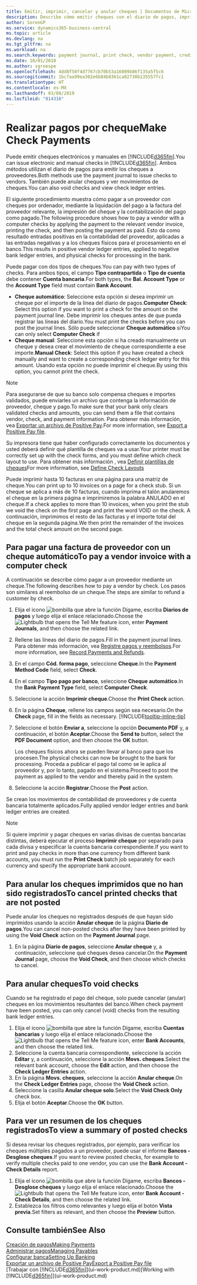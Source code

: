 ```yaml
---
title: Emitir, imprimir, cancelar y anular cheques | Documentos de Microsoft
description: Describe cómo emitir cheques con el diario de pagos, imprimir cheques y anular o ver movimientos de cheques en Business Central.
author: SorenGP
ms.service: dynamics365-business-central
ms.topic: article
ms.devlang: na
ms.tgt_pltfrm: na
ms.workload: na
ms.search.keywords: payment journal, print check, vendor payment, creditor, debt, balance due, AP
ms.date: 10/01/2018
ms.author: sgroespe
ms.openlocfilehash: 4dd8f50f4d7767cb70b53a16009b86f135a5f5c6
ms.sourcegitcommit: 1bcfaa99ea302e6b84b8361ca02730b135557fc1
ms.translationtype: HT
ms.contentlocale: es-MX
ms.lasthandoff: 03/08/2019
ms.locfileid: "814316"
---
```

# <a name="make-check-payments"></a><span data-ttu-id="d1907-103">Realizar pagos por cheque</span><span class="sxs-lookup"><span data-stu-id="d1907-103">Make Check Payments</span></span>
<span data-ttu-id="d1907-104">Puede emitir cheques electrónicos y manuales en [!INCLUDE[d365fin](includes/d365fin_md.md)].</span><span class="sxs-lookup"><span data-stu-id="d1907-104">You can issue electronic and manual checks in [!INCLUDE[d365fin](includes/d365fin_md.md)].</span></span> <span data-ttu-id="d1907-105">Ambos métodos utilizan el diario de pagos para emitir los cheques a proveedores.</span><span class="sxs-lookup"><span data-stu-id="d1907-105">Both methods use the payment journal to issue checks to vendors.</span></span> <span data-ttu-id="d1907-106">También puede anular cheques y ver movimientos de cheques.</span><span class="sxs-lookup"><span data-stu-id="d1907-106">You can also void checks and view check ledger entries.</span></span>

<span data-ttu-id="d1907-107">El siguiente procedimiento muestra cómo pagar a un proveedor con cheques por ordenador, mediante la liquidación del pago a la factura del proveedor relevante, la impresión del cheque y la contabilización del pago como pagado.</span><span class="sxs-lookup"><span data-stu-id="d1907-107">The following procedure shows how to pay a vendor with a computer checks by applying the payment to the relevant vendor invoice, printing the check, and then posting the payment as paid.</span></span> <span data-ttu-id="d1907-108">Esto da como resultado entradas positivas en la contabilidad del proveedor, aplicadas a las entradas negativas y a los cheques físicos para el procesamiento en el banco.</span><span class="sxs-lookup"><span data-stu-id="d1907-108">This results in positive vendor ledger entries, applied to negative bank ledger entries, and physical checks for processing in the bank.</span></span>

<span data-ttu-id="d1907-109">Puede pagar con dos tipos de cheques.</span><span class="sxs-lookup"><span data-stu-id="d1907-109">You can pay with two types of checks.</span></span> <span data-ttu-id="d1907-110">Para ambos tipos, el campo **Tipo contrapartida** o **Tipo de cuenta** debe contener **Cuenta bancaria**.</span><span class="sxs-lookup"><span data-stu-id="d1907-110">For both types, the **Bal. Account Type** or the **Account Type** field must contain **Bank Account**.</span></span>

- <span data-ttu-id="d1907-111">**Cheque automático**: Seleccione esta opción si desea imprimir un cheque por el importe de la línea del diario de pagos.</span><span class="sxs-lookup"><span data-stu-id="d1907-111">**Computer Check**: Select this option if you want to print a check for the amount on the payment journal line.</span></span> <span data-ttu-id="d1907-112">Debe imprimir los cheques antes de que pueda registrar las líneas del diario.</span><span class="sxs-lookup"><span data-stu-id="d1907-112">You must print the checks before you can post the journal lines.</span></span> <span data-ttu-id="d1907-113">Sólo puede seleccionar **Cheque automático** si</span><span class="sxs-lookup"><span data-stu-id="d1907-113">You can only select **Computer Check** if</span></span>
- <span data-ttu-id="d1907-114">**Cheque manual**: Seleccione esta opción si ha creado manualmente un cheque y desea crear el movimiento de cheque correspondiente a ese importe.</span><span class="sxs-lookup"><span data-stu-id="d1907-114">**Manual Check**: Select this option if you have created a check manually and want to create a corresponding check ledger entry for this amount.</span></span> <span data-ttu-id="d1907-115">Usando esta opción no puede imprimir el cheque.</span><span class="sxs-lookup"><span data-stu-id="d1907-115">By using this option, you cannot print the check.</span></span>

> [!NOTE]  
> <span data-ttu-id="d1907-116">Para asegurarse de que su banco solo compensa cheques e importes validados, puede enviarles un archivo que contenga la información de proveedor, cheque y pago.</span><span class="sxs-lookup"><span data-stu-id="d1907-116">To make sure that your bank only clears validated checks and amounts, you can send them a file that contains vendor, check, and payment information.</span></span> <span data-ttu-id="d1907-117">Para obtener más información, vea [Exportar un archivo de Positive Pay](finance-how-positive-pay.md).</span><span class="sxs-lookup"><span data-stu-id="d1907-117">For more information, see [Export a Positive Pay file](finance-how-positive-pay.md).</span></span>

<span data-ttu-id="d1907-118">Su impresora tiene que haber configurado correctamente los documentos y usted deberá definir qué plantilla de cheques va a usar.</span><span class="sxs-lookup"><span data-stu-id="d1907-118">Your printer must be correctly set up with the check forms, and you must define which check layout to use.</span></span> <span data-ttu-id="d1907-119">Para obtener más información , vea [Definir plantillas de cheques](finance-how-define-check-layouts.md)</span><span class="sxs-lookup"><span data-stu-id="d1907-119">For more information, see [Define Check Layouts](finance-how-define-check-layouts.md)</span></span>

<span data-ttu-id="d1907-120">Puede imprimir hasta 10 facturas en una página para una matriz de cheque.</span><span class="sxs-lookup"><span data-stu-id="d1907-120">You can print up to 10 invoices on a page for a check stub.</span></span> <span data-ttu-id="d1907-121">Si un cheque se aplica a más de 10 facturas, cuando imprima el talón anularemos el cheque en la primera página e imprimiremos la palabra ANULADO en el cheque.</span><span class="sxs-lookup"><span data-stu-id="d1907-121">If a check applies to more than 10 invoices, when you print the stub we void the check on the first page and print the word VOID on the check.</span></span> <span data-ttu-id="d1907-122">A continuación, imprimimos el resto de las facturas y el importe total del cheque en la segunda página.</span><span class="sxs-lookup"><span data-stu-id="d1907-122">We then print the remainder of the invoices and the total check amount on the second page.</span></span> 

## <a name="to-pay-a-vendor-invoice-with-a-computer-check"></a><span data-ttu-id="d1907-123">Para pagar una factura de proveedor con un cheque automático</span><span class="sxs-lookup"><span data-stu-id="d1907-123">To pay a vendor invoice with a computer check</span></span>
<span data-ttu-id="d1907-124">A continuación se describe cómo pagar a un proveedor mediante un cheque.</span><span class="sxs-lookup"><span data-stu-id="d1907-124">The following describes how to pay a vendor by check.</span></span> <span data-ttu-id="d1907-125">Los pasos son similares al reembolso de un cheque.</span><span class="sxs-lookup"><span data-stu-id="d1907-125">The steps are similar to refund a customer by check.</span></span>

1. <span data-ttu-id="d1907-126">Elija el icono ![bombilla que abre la función Dígame](media/ui-search/search_small.png "Dígame que desea hacer"), escriba **Diarios de pagos** y luego elija el enlace relacionado.</span><span class="sxs-lookup"><span data-stu-id="d1907-126">Choose the ![Lightbulb that opens the Tell Me feature](media/ui-search/search_small.png "Tell me what you want to do") icon, enter **Payment Journals**, and then choose the related link.</span></span>
2. <span data-ttu-id="d1907-127">Rellene las líneas del diario de pagos.</span><span class="sxs-lookup"><span data-stu-id="d1907-127">Fill in the payment journal lines.</span></span> <span data-ttu-id="d1907-128">Para obtener más información, vea [Registre pagos y reembolsos](payables-how-post-payments-refunds.md).</span><span class="sxs-lookup"><span data-stu-id="d1907-128">For more information, see [Record Payments and Refunds](payables-how-post-payments-refunds.md).</span></span>
3. <span data-ttu-id="d1907-129">En el campo **Cód. forma pago**, seleccione **Cheque**.</span><span class="sxs-lookup"><span data-stu-id="d1907-129">In the **Payment Method Code** field, select **Check**.</span></span>
4. <span data-ttu-id="d1907-130">En el campo **Tipo pago por banco**, seleccione **Cheque automático**.</span><span class="sxs-lookup"><span data-stu-id="d1907-130">In the **Bank Payment Type** field, select **Computer Check**.</span></span>
5. <span data-ttu-id="d1907-131">Seleccione la acción **Imprimir cheque**.</span><span class="sxs-lookup"><span data-stu-id="d1907-131">Choose the **Print Check** action.</span></span>
6. <span data-ttu-id="d1907-132">En la página **Cheque**, rellene los campos según sea necesario.</span><span class="sxs-lookup"><span data-stu-id="d1907-132">On the **Check** page, fill in the fields as necessary.</span></span> [!INCLUDE[tooltip-inline-tip](includes/tooltip-inline-tip_md.md)]
7. <span data-ttu-id="d1907-133">Seleccione el botón **Enviar a**, seleccione la opción **Documento PDF** y, a continuación, el botón **Aceptar**.</span><span class="sxs-lookup"><span data-stu-id="d1907-133">Choose the **Send to** button, select the **PDF Document** option, and then choose the **OK** button.</span></span>

    <span data-ttu-id="d1907-134">Los cheques físicos ahora se pueden llevar al banco para que los procesen.</span><span class="sxs-lookup"><span data-stu-id="d1907-134">The physical checks can now be brought to the bank for processing.</span></span> <span data-ttu-id="d1907-135">Proceda a publicar el pago tal como se le aplica al proveedor y, por lo tanto, pagado en el sistema.</span><span class="sxs-lookup"><span data-stu-id="d1907-135">Proceed to post the payment as applied to the vendor and thereby paid in the system.</span></span>
8. <span data-ttu-id="d1907-136">Seleccione la acción **Registrar**.</span><span class="sxs-lookup"><span data-stu-id="d1907-136">Choose the **Post** action.</span></span>

<span data-ttu-id="d1907-137">Se crean los movimientos de contabilidad de proveedores y de cuenta bancaria totalmente aplicados.</span><span class="sxs-lookup"><span data-stu-id="d1907-137">Fully applied vendor ledger entries and bank ledger entries are created.</span></span>

> [!NOTE]  
> <span data-ttu-id="d1907-138">Si quiere imprimir y pagar cheques en varias divisas de cuentas bancarias distintas, deberá ejecutar el proceso **Imprimir cheque** por separado para cada divisa y especificar la cuenta bancaria correspondiente.</span><span class="sxs-lookup"><span data-stu-id="d1907-138">If you want to print and pay checks in more than one currency from different bank accounts, you must run the **Print Check** batch job separately for each currency and specify the appropriate bank account.</span></span>

## <a name="to-cancel-printed-checks-that-are-not-posted"></a><span data-ttu-id="d1907-139">Para anular los cheques imprimidos que no han sido registrados</span><span class="sxs-lookup"><span data-stu-id="d1907-139">To cancel printed checks that are not posted</span></span>
<span data-ttu-id="d1907-140">Puede anular los cheques no registrados después de que hayan sido imprimidos usando la acción **Anular cheque** de la página **Diario de pagos**.</span><span class="sxs-lookup"><span data-stu-id="d1907-140">You can cancel non-posted checks after they have been printed by using the **Void Check** action on the **Payment Journal** page.</span></span>

1. <span data-ttu-id="d1907-141">En la página **Diario de pagos**, seleccione **Anular cheque** y, a continuación, seleccione qué cheques desea cancelar.</span><span class="sxs-lookup"><span data-stu-id="d1907-141">On the **Payment Journal** page, choose the **Void Check**, and then choose which checks to cancel.</span></span>

## <a name="to-void-checks"></a><span data-ttu-id="d1907-142">Para anular cheques</span><span class="sxs-lookup"><span data-stu-id="d1907-142">To void checks</span></span>
<span data-ttu-id="d1907-143">Cuando se ha registrado el pago del cheque, solo puede cancelar (anular) cheques en los movimientos resultantes del banco.</span><span class="sxs-lookup"><span data-stu-id="d1907-143">When check payment have been posted, you can only cancel (void) checks from the resulting bank ledger entries.</span></span>

1. <span data-ttu-id="d1907-144">Elija el icono ![bombilla que abre la función Dígame](media/ui-search/search_small.png "Dígame que desea hacer"), escriba **Cuentas bancarias** y luego elija el enlace relacionado.</span><span class="sxs-lookup"><span data-stu-id="d1907-144">Choose the ![Lightbulb that opens the Tell Me feature](media/ui-search/search_small.png "Tell me what you want to do") icon, enter **Bank Accounts**, and then choose the related link.</span></span>
2. <span data-ttu-id="d1907-145">Seleccione la cuenta bancaria correspondiente, seleccione la acción **Editar** y, a continuación, seleccione la acción **Movs. cheques**.</span><span class="sxs-lookup"><span data-stu-id="d1907-145">Select the relevant bank account, choose the **Edit** action, and then choose the **Check Ledger Entries** action.</span></span>
3. <span data-ttu-id="d1907-146">En la página **Movs. cheques**, seleccione la acción **Anular cheque**.</span><span class="sxs-lookup"><span data-stu-id="d1907-146">On the **Check Ledger Entries** page, choose the **Void Check** action.</span></span>
4. <span data-ttu-id="d1907-147">Seleccione la casilla **Anular cheque solo**.</span><span class="sxs-lookup"><span data-stu-id="d1907-147">Select the **Void Check Only** check box.</span></span>
5. <span data-ttu-id="d1907-148">Elija el botón **Aceptar**.</span><span class="sxs-lookup"><span data-stu-id="d1907-148">Choose the **OK** button.</span></span>

## <a name="to-view-a-summary-of-posted-checks"></a><span data-ttu-id="d1907-149">Para ver un resumen de los cheques registrados</span><span class="sxs-lookup"><span data-stu-id="d1907-149">To view a summary of posted checks</span></span>
<span data-ttu-id="d1907-150">Si desea revisar los cheques registrados, por ejemplo, para verificar los cheques múltiples pagados a un proveedor, puede usar el informe **Bancos - Desglose cheques**.</span><span class="sxs-lookup"><span data-stu-id="d1907-150">If you want to review posted checks, for example to verify multiple checks paid to one vendor, you can use the **Bank Account - Check Details** report.</span></span>
1. <span data-ttu-id="d1907-151">Elija el icono ![bombilla que abre la función Dígame](media/ui-search/search_small.png "Dígame que desea hacer"), escriba **Bancos - Desglose cheques** y luego elija el enlace relacionado.</span><span class="sxs-lookup"><span data-stu-id="d1907-151">Choose the ![Lightbulb that opens the Tell Me feature](media/ui-search/search_small.png "Tell me what you want to do") icon, enter **Bank Account - Check Details**, and then choose the related link.</span></span>
2. <span data-ttu-id="d1907-152">Establezca los filtros como relevantes y luego elija el botón **Vista previa**.</span><span class="sxs-lookup"><span data-stu-id="d1907-152">Set filters as relevant, and then choose the **Preview** button.</span></span>

## <a name="see-also"></a><span data-ttu-id="d1907-153">Consulte también</span><span class="sxs-lookup"><span data-stu-id="d1907-153">See Also</span></span>
[<span data-ttu-id="d1907-154">Creación de pagos</span><span class="sxs-lookup"><span data-stu-id="d1907-154">Making Payments</span></span>](payables-make-payments.md)  
[<span data-ttu-id="d1907-155">Administrar pagos</span><span class="sxs-lookup"><span data-stu-id="d1907-155">Managing Payables</span></span>](payables-manage-payables.md)  
[<span data-ttu-id="d1907-156">Configurar banca</span><span class="sxs-lookup"><span data-stu-id="d1907-156">Setting Up Banking</span></span>](bank-setup-banking.md)  
[<span data-ttu-id="d1907-157">Exportar un archivo de Positive Pay</span><span class="sxs-lookup"><span data-stu-id="d1907-157">Export a Positive Pay file</span></span>](finance-how-positive-pay.md)  
<span data-ttu-id="d1907-158">[Trabajar con [!INCLUDE[d365fin](includes/d365fin_md.md)]](ui-work-product.md)</span><span class="sxs-lookup"><span data-stu-id="d1907-158">[Working with [!INCLUDE[d365fin](includes/d365fin_md.md)]](ui-work-product.md)</span></span>  
